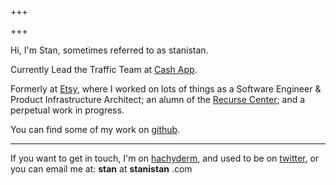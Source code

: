 +++

+++

Hi, I'm Stan, sometimes referred to as stanistan.

Currently Lead the Traffic Team at [Cash App].

Formerly at [Etsy], where I worked on lots of things as a
Software Engineer & Product Infrastructure Architect; an
alumn of the [Recurse Center]; and a perpetual work in progress.

You can find some of my work on [github].

---

If you want to get in touch, I'm on 
<a href="https://hackyderm.io/@stanistan" rel="me" target="_blank">hachyderm</a>, 
and used to be on [twitter], or you can email me at: <span class="link-like">
    <strong>stan</strong> at <strong>stanistan</strong> .com
</span>

[Cash app]: https://cash.app
[Etsy]: https://www.etsy.com
[Recurse Center]: https://recurse.com
[github]: https://github.com/stanistan
[twitter]: https://twitter.com/stanistan
[hachyderm]: https://hachyderm.io/@stanistan
